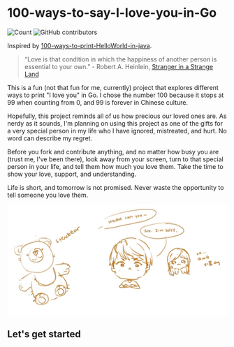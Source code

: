 # 100-ways-to-say-I-love-you-in-Go

![Count](https://img.shields.io/badge/Currently%20At-0%20out%20of%20100-4b5f81?style=for-the-badge&logo=java&logoColor=green)
![GitHub contributors](https://img.shields.io/github/contributors/mastevb/100-ways-to-say-I-love-you-in-Go?style=for-the-badge)

Inspired by [100-ways-to-print-HelloWorld-in-java](https://github.com/NachiketaVadera/100-ways-to-print-HelloWorld-in-java).

> “Love is that condition in which the happiness of another person is essential to your own.” - Robert A. Heinlein, [Stranger in a Strange Land](https://en.wikipedia.org/wiki/Stranger_in_a_Strange_Land)

This is a fun (not that fun for me, currently) project that explores different ways to print "I love you" in Go. I chose the number 100 because it stops at 99 when counting from 0, and 99 is forever in Chinese culture.

Hopefully, this project reminds all of us how precious our loved ones are. As nerdy as it sounds, I'm planning on using this project as one of the gifts for a very special person in my life who I have ignored, mistreated, and hurt. No word can describe my regret.

Before you fork and contribute anything, and no matter how busy you are (trust me, I've been there), look away from your screen, turn to that special person in your life, and tell them how much you love them. Take the time to show your love, support, and understanding.

Life is short, and tomorrow is not promised. Never waste the opportunity to tell someone you love them.

![family](https://github.com/mastevb/100-ways-to-say-I-love-you-in-Go/blob/main/assets/family.jpeg)

## Let's get started
